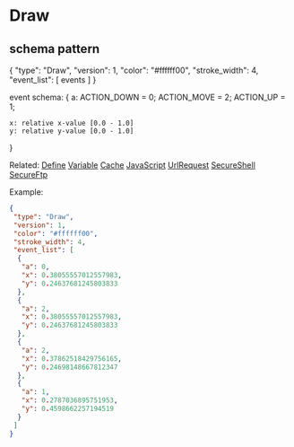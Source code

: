 # Draw
## schema pattern

{
 "type": "Draw",
 "version": 1,
 "color": "#ffffff00",
 "stroke_width": 4,
 "event_list": [ events ]
}

event schema:
{
	a:
   ACTION_DOWN = 0;
   ACTION_MOVE = 2;
   ACTION_UP = 1;

	x: relative x-value [0.0 - 1.0]
	y: relative y-value [0.0 - 1.0]
}

Related:
[Define](Define.md) 
[Variable](Variable.md) 
[Cache](Cache.md) 
[JavaScript](JavaScript.md) 
[UrlRequest](UrlRequest.md) 
[SecureShell](SecureShell.md) 
[SecureFtp](SecureFtp.md)

Example:
```json
{
 "type": "Draw",
 "version": 1,
 "color": "#ffffff00",
 "stroke_width": 4,
 "event_list": [
  {
   "a": 0,
   "x": 0.38055557012557983,
   "y": 0.24637681245803833
  },
  {
   "a": 2,
   "x": 0.38055557012557983,
   "y": 0.24637681245803833
  },
  {
   "a": 2,
   "x": 0.37862518429756165,
   "y": 0.24698148667812347
  },
  {
   "a": 1,
   "x": 0.2787036895751953,
   "y": 0.4598662257194519
  }
 ]
}
```
